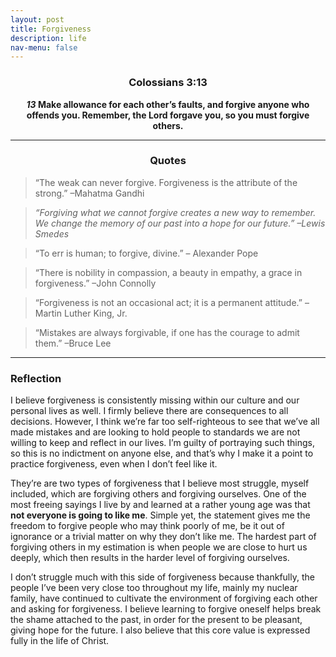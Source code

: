 ```yaml
---
layout: post
title: Forgiveness
description: life
nav-menu: false
---
```

<center> 
    <h3> Colossians 3:13 </h3>
        <b>
            <b><i>13</i></b> Make allowance for each other’s faults, and forgive anyone who offends you. Remember, the Lord forgave you, so you must forgive others.  
        </b>
</center>

<hr>

<center><h3>Quotes</h3></center>

> “The weak can never forgive. Forgiveness is the attribute of the strong.” –Mahatma Gandhi

> *“Forgiving what we cannot forgive creates a new way to remember. We change the memory of our past into a hope for our future.” –Lewis Smedes*

> “To err is human; to forgive, divine.” – Alexander Pope

> “There is nobility in compassion, a beauty in empathy, a grace in forgiveness.” –John Connolly

> “Forgiveness is not an occasional act; it is a permanent attitude.” –Martin Luther King, Jr. 

> “Mistakes are always forgivable, if one has the courage to admit them.” –Bruce Lee

<hr>

### Reflection

I believe forgiveness is consistently missing within our culture and our personal lives as well. I firmly believe there are consequences to all decisions. However, I think we’re far too self-righteous to see that we’ve all made mistakes and are looking to hold people to standards we are not willing to keep and reflect in our lives. I’m guilty of portraying such things, so this is no indictment on anyone else, and that’s why I make it a point to practice forgiveness, even when I don’t feel like it.

They’re are two types of forgiveness that I believe most struggle, myself included, which are forgiving others and forgiving ourselves. One of the most freeing sayings I live by and learned at a rather young age was that **not everyone is going to like me**. Simple yet, the statement gives me the freedom to forgive people who may think poorly of me, be it out of ignorance or a trivial matter on why they don’t like me. The hardest part of forgiving others in my estimation is when people we are close to hurt us deeply, which then results in the harder level of forgiving ourselves. 

I don’t struggle much with this side of forgiveness because thankfully, the people I’ve been very close too throughout my life, mainly my nuclear family, have continued to cultivate the environment of forgiving each other and asking for forgiveness. I believe learning to forgive oneself helps break the shame attached to the past, in order for the present to be pleasant, giving hope for the future. I also believe that this core value is expressed fully in the life of Christ.